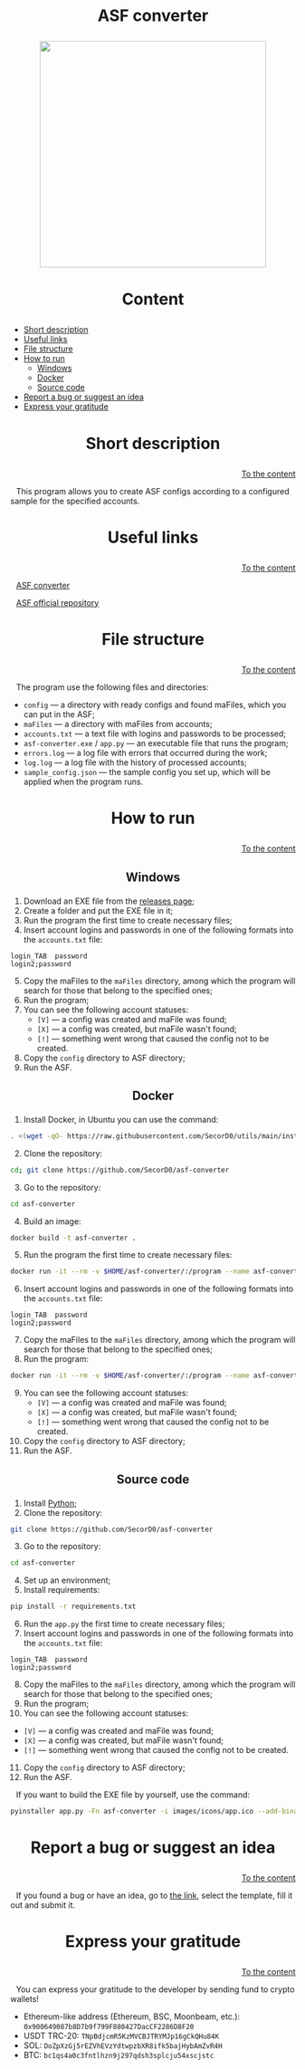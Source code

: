 <h1><p align="center">ASF converter</p></h1>

<p align="center"><img src="images/icons/app.ico" width="400"></p>



<h1><p align="center">Content</p></h1>

- [Short description](#Short-description)
- [Useful links](#Useful-links)
- [File structure](#File-structure)
- [How to run](#How-to-run)
    - [Windows](#Windows)
    - [Docker](#Docker)
    - [Source code](#Source-code)
- [Report a bug or suggest an idea](#Report-a-bug-or-suggest-an-idea)
- [Express your gratitude](#Express-your-gratitude)



<h1><p align="center">Short description</p></h1>
<p align="right"><a href="#Content">To the content</a></p>

⠀This program allows you to create ASF configs according to a configured sample for the specified accounts.



<h1><p align="center">Useful links</p></h1>
<p align="right"><a href="#Content">To the content</a></p>

⠀[ASF converter](https://github.com/SecorD0/asf-converter)

⠀[ASF official repository](https://github.com/JustArchiNET/ArchiSteamFarm)



<h1><p align="center">File structure</p></h1>
<p align="right"><a href="#Content">To the content</a></p>

⠀The program use the following files and directories:
- `config` — a directory with ready configs and found maFiles, which you can put in the ASF;
- `maFiles` — a directory with maFiles from accounts;
- `accounts.txt` — a text file with logins and passwords to be processed;
- `asf-converter.exe` / `app.py` — an executable file that runs the program;
- `errors.log` — a log file with errors that occurred during the work;
- `log.log` — a log file with the history of processed accounts;
- `sample_config.json` — the sample config you set up, which will be applied when the program runs.



<h1><p align="center">How to run</p></h1>
<p align="right"><a href="#Content">To the content</a></p>

<h2><p align="center">Windows</p></h2>

1. Download an EXE file from the [releases page](https://github.com/SecorD0/asf-converter/releases);
2. Create a folder and put the EXE file in it;
3. Run the program the first time to create necessary files;
4. Insert account logins and passwords in one of the following formats into the `accounts.txt` file:
```
login_TAB  password
login2;password
```
5. Copy the maFiles to the `maFiles` directory, among which the program will search for those that belong to the specified ones;
6. Run the program;
7. You can see the following account statuses:
   - `[V]` — a config was created and maFile was found;
   - `[X]` — a config was created, but maFile wasn't found;
   - `[!]` — something went wrong that caused the config not to be created.
8. Copy the `config` directory to ASF directory;
9. Run the ASF.



<h2><p align="center">Docker</p></h2>

1. Install Docker, in Ubuntu you can use the command:
```sh
. <(wget -qO- https://raw.githubusercontent.com/SecorD0/utils/main/installers/docker.sh)
```
2. Clone the repository:
```sh
cd; git clone https://github.com/SecorD0/asf-converter
```
3. Go to the repository:
```sh
cd asf-converter
```
4. Build an image:
```sh
docker build -t asf-converter .
```
5. Run the program the first time to create necessary files:
```sh
docker run -it --rm -v $HOME/asf-converter/:/program --name asf-converter asf-converter
```
6. Insert account logins and passwords in one of the following formats into the `accounts.txt` file:
```
login_TAB  password
login2;password
```
7. Copy the maFiles to the `maFiles` directory, among which the program will search for those that belong to the specified ones;
8. Run the program:
```sh
docker run -it --rm -v $HOME/asf-converter/:/program --name asf-converter asf-converter
```
9. You can see the following account statuses:
   - `[V]` — a config was created and maFile was found;
   - `[X]` — a config was created, but maFile wasn't found;
   - `[!]` — something went wrong that caused the config not to be created.
10. Copy the `config` directory to ASF directory;
11. Run the ASF.

<h2><p align="center">Source code</p></h2>

1. Install [Python](https://www.python.org/downloads/);
2. Clone the repository:
```sh
git clone https://github.com/SecorD0/asf-converter
```
3. Go to the repository:
```sh
cd asf-converter
```
4. Set up an environment;
5. Install requirements:
```sh
pip install -r requirements.txt
```
6. Run the `app.py` the first time to create necessary files;
7. Insert account logins and passwords in one of the following formats into the `accounts.txt` file:
```
login_TAB  password
login2;password
```
8. Copy the maFiles to the `maFiles` directory, among which the program will search for those that belong to the specified ones;
9. Run the program;
10. You can see the following account statuses:
   - `[V]` — a config was created and maFile was found;
   - `[X]` — a config was created, but maFile wasn't found;
   - `[!]` — something went wrong that caused the config not to be created.
11. Copy the `config` directory to ASF directory;
12. Run the ASF.

⠀If you want to build the EXE file by yourself, use the command:
```sh
pyinstaller app.py -Fn asf-converter -i images/icons/app.ico --add-binary "images/icons;images/icons"
```



<h1><p align="center">Report a bug or suggest an idea</p></h1>
<p align="right"><a href="#Content">To the content</a></p>

⠀If you found a bug or have an idea, go to [the link](https://github.com/SecorD0/asf-converter/issues/new/choose), select the template, fill it out and submit it.



<h1><p align="center">Express your gratitude</p></h1>
<p align="right"><a href="#Content">To the content</a></p>

⠀You can express your gratitude to the developer by sending fund to crypto wallets!
- Ethereum-like address (Ethereum, BSC, Moonbeam, etc.): `0x900649087b8D7b9f799F880427DacCF2286D8F20`
- USDT TRC-20: `TNpBdjcmR5KzMVCBJTRYMJp16gCkQHu84K`
- SOL: `DoZpXzGj5rEZVhEVzYdtwpzbXR8ifk5bajHybAmZvR4H`
- BTC: `bc1qs4a0c3fntlhzn9j297qdsh3splcju54xscjstc`
